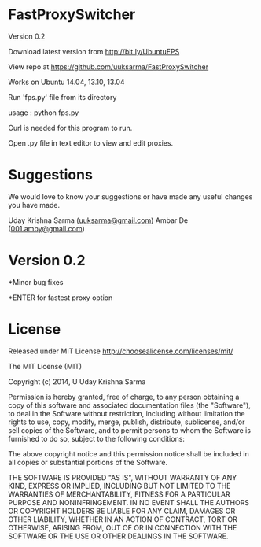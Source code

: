 FastProxySwitcher
=================

Version 0.2

Download latest version from http://bit.ly/UbuntuFPS 

View repo at https://github.com/uuksarma/FastProxySwitcher

Works on Ubuntu 14.04, 13.10, 13.04

Run 'fps.py' file from its directory 

usage : python fps.py

Curl is needed for this program to run.

Open .py file in text editor to view and edit proxies.

Suggestions
================

We would love to know your suggestions or have made any useful changes you have made.

Uday Krishna Sarma (uuksarma@gmail.com)
Ambar De (001.amby@gmail.com)


Version 0.2
===========

*Minor bug fixes

*ENTER for fastest proxy option

License
============

Released under MIT License 
http://choosealicense.com/licenses/mit/

The MIT License (MIT)

Copyright (c) 2014, U Uday Krishna Sarma

Permission is hereby granted, free of charge, to any person obtaining a copy
of this software and associated documentation files (the "Software"), to deal
in the Software without restriction, including without limitation the rights
to use, copy, modify, merge, publish, distribute, sublicense, and/or sell
copies of the Software, and to permit persons to whom the Software is
furnished to do so, subject to the following conditions:

The above copyright notice and this permission notice shall be included in all
copies or substantial portions of the Software.

THE SOFTWARE IS PROVIDED "AS IS", WITHOUT WARRANTY OF ANY KIND, EXPRESS OR
IMPLIED, INCLUDING BUT NOT LIMITED TO THE WARRANTIES OF MERCHANTABILITY,
FITNESS FOR A PARTICULAR PURPOSE AND NONINFRINGEMENT. IN NO EVENT SHALL THE
AUTHORS OR COPYRIGHT HOLDERS BE LIABLE FOR ANY CLAIM, DAMAGES OR OTHER
LIABILITY, WHETHER IN AN ACTION OF CONTRACT, TORT OR OTHERWISE, ARISING FROM,
OUT OF OR IN CONNECTION WITH THE SOFTWARE OR THE USE OR OTHER DEALINGS IN THE
SOFTWARE.
